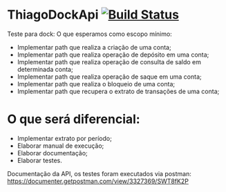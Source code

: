 # ThiagoDockApi   [![Build Status](https://travis-ci.com/thiagolg123/ThiagoDockApi.svg?branch=master)](https://travis-ci.com/thiagolg123/ThiagoDockApi)
Teste para dock:
O que esperamos como escopo mínimo:

* Implementar path que realiza a criação de uma conta;
* Implementar path que realiza operação de depósito em uma conta;
* Implementar path que realiza operação de consulta de saldo em determinada conta;
* Implementar path que realiza operação de saque em uma conta;
* Implementar path que realiza o bloqueio de uma conta;
* Implementar path que recupera o extrato de transações de uma conta;

# O que será diferencial:

* Implementar extrato por período;
* Elaborar manual de execução;
* Elaborar documentação;
* Elaborar testes.


Documentação da API, os testes foram executados via postman:
https://documenter.getpostman.com/view/3327369/SWT8fK2P
